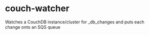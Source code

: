 couch-watcher
=============

Watches a CouchDB instance/cluster for _db_changes and puts each change onto an SQS queue
